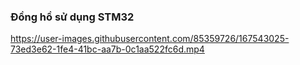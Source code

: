 ### Đồng hồ sử dụng STM32



https://user-images.githubusercontent.com/85359726/167543025-73ed3e62-1fe4-41bc-aa7b-0c1aa522fc6d.mp4

